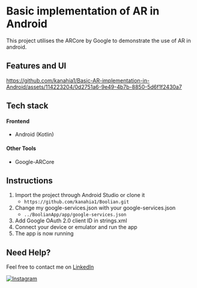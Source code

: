 # Basic implementation of AR in Android
This project utilises the ARCore by Google to demonstrate the use of AR in android.

## Features and UI
  
https://github.com/kanahia1/Basic-AR-implementation-in-Android/assets/114223204/0d2751a6-9e49-4b7b-8850-5d6f1f2430a7

## Tech stack

#### Frontend
- Android (Kotlin)

#### Other Tools
- Google-ARCore

## Instructions
1. Import the project through Android Studio or clone it
   - `https://github.com/kanahia1/Boolian.git`
2. Change my google-services.json with your google-services.json
    - `../BoolianApp/app/google-services.json`
3. Add Google OAuth 2.0 client ID in strings.xml
4. Connect your device or emulator and run the app
5. The app is now running

## Need Help?
Feel free to contact me on [LinkedIn](https://www.linkedin.com/in/kanahia-kaushal-9850bb253/)

[![Instagram](https://img.shields.io/badge/Instagram-follow-purple.svg?logo=instagram&logoColor=white)](https://www.instagram.com/kanahia.jpeg/) 
